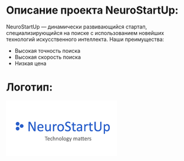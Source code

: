 # Описание проекта NeuroStartUp:
NeuroStartUp — динамически развивающийся стартап, специализирующийся на поиске с использованием новейших технологий искусственного интеллекта. Наши преимущества:
 - Высокая точность поиска
 - Высокая скорость поиска
 - Низкая цена

# Логотип:
![logo](image.png)
